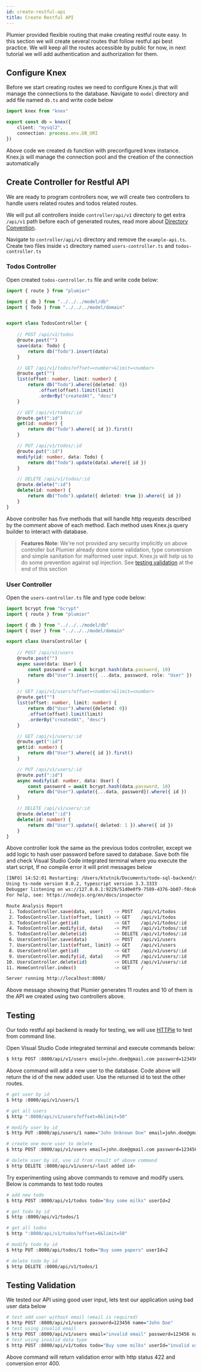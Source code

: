 ```yaml
---
id: create-restful-api
title: Create Restful API
---
```


Plumier provided flexible routing that make creating restful route easy. In this section we will create several routes that follow restful api best practice. We will keep all the routes accessible by public for now, in next tutorial we will add authentication and authorization for them.

## Configure Knex
Before we start creating routes we need to configure Knex.js that will manage the connections to the database. Navigate to `model` directory and add file named `db.ts` and write code below

```typescript
import knex from "knex"

export const db = knex({
    client: "mysql2",
    connection: process.env.DB_URI
})
```

Above code we created `db` function with preconfigured knex instance. Knex.js will manage the connection pool and the creation of the connection automatically

## Create Controller for Restful API
We are ready to program controllers now, we will create two controllers to handle users related routes and todos related routes.

We will put all controllers inside `controller/api/v1` directory to get extra `/api/v1` path before each of generated routes, read more about [Directory Convention](/docs/refs/route#directory-convention). 

Navigate to `controller/api/v1` directory and remove the `example-api.ts`. Create two files inside `v1` directory named `users-controller.ts` and `todos-controller.ts`

### Todos Controller
Open created `todos-controller.ts` file and write code below:

```typescript
import { route } from "plumier"

import { db } from "../../../model/db"
import { Todo } from "../../../model/domain"


export class TodosController {
    
    // POST /api/v1/todos
    @route.post("")
    save(data: Todo) {
        return db("Todo").insert(data)
    }

    // GET /api/v1/todos?offset=<number>&limit=<number>
    @route.get("")
    list(offset: number, limit: number) {
        return db("Todo").where({deleted: 0})
            .offset(offset).limit(limit)
            .orderBy("createdAt", "desc")
    }

    // GET /api/v1/todos/:id
    @route.get(":id")
    get(id: number) {
        return db("Todo").where({ id }).first()
    }

    // PUT /api/v1/todos/:id
    @route.put(":id")
    modify(id: number, data: Todo) {
        return db("Todo").update(data).where({ id })
    }

    // DELETE /api/v1/todos/:id
    @route.delete(":id")
    delete(id: number) {
        return db("Todo").update({ deleted: true }).where({ id })
    } 
}
```

Above controller has five methods that will handle http requests described by the comment above of each method. Each method uses Knex.js query builder to interact with database. 

> **Features Note**: We're not provided any security implicitly on above controller but Plumier already done some validation, type conversion and simple sanitation for malformed user input. Knex.js will help us to do some prevention against sql injection. See [testing validation](#testing-validation) at the end of this section

### User Controller 
Open the `users-controller.ts` file and type code below:

```typescript
import bcrypt from "bcrypt"
import { route } from "plumier"

import { db } from "../../../model/db"
import { User } from "../../../model/domain"

export class UsersController {
    
    // POST /api/v1/users
    @route.post("")
    async save(data: User) {
        const password = await bcrypt.hash(data.password, 10)
        return db("User").insert({ ...data, password, role: "User" })
    }

    // GET /api/v1/users?offset=<number>&limit=<number>
    @route.get("")
    list(offset: number, limit: number) {
        return db("User").where({deleted: 0})
        .offset(offset).limit(limit)
        .orderBy("createdAt", "desc")
    }

    // GET /api/v1/users/:id
    @route.get(":id")
    get(id: number) {
        return db("User").where({ id }).first()
    }

    // PUT /api/v1/users/:id
    @route.put(":id")
    async modify(id: number, data: User) {
        const password = await bcrypt.hash(data.password, 10)
        return db("User").update({...data, password}).where({ id })
    }

    // DELETE /api/v1/users/:id
    @route.delete(":id")
    delete(id: number) {
        return db("User").update({ deleted: 1 }).where({ id })
    }
}
```

Above controller look the same as the previous todos controller, except we add logic to hash user password before saved to database. Save both file and check Visual Studio Code integrated terminal where you execute the start script, If no compile error it will print messages below

```bash
[INFO] 14:52:01 Restarting: /Users/ktutnik/Documents/todo-sql-backend/src/controller/auth-controller.ts has been modified
Using ts-node version 8.0.2, typescript version 3.3.3333
Debugger listening on ws://127.0.0.1:9229/51d0e0f9-7589-4376-bb07-f0cde4a0bea4
For help, see: https://nodejs.org/en/docs/inspector

Route Analysis Report
 1. TodosController.save(data, user)    -> POST   /api/v1/todos
 2. TodosController.list(offset, limit) -> GET    /api/v1/todos
 3. TodosController.get(id)             -> GET    /api/v1/todos/:id
 4. TodosController.modify(id, data)    -> PUT    /api/v1/todos/:id
 5. TodosController.delete(id)          -> DELETE /api/v1/todos/:id
 6. UsersController.save(data)          -> POST   /api/v1/users
 7. UsersController.list(offset, limit) -> GET    /api/v1/users
 8. UsersController.get(id)             -> GET    /api/v1/users/:id
 9. UsersController.modify(id, data)    -> PUT    /api/v1/users/:id
10. UsersController.delete(id)          -> DELETE /api/v1/users/:id
11. HomeController.index()              -> GET    /

Server running http://localhost:8000/
```

Above message showing that Plumier generates 11 routes and 10 of them is the API we created using two controllers above.

## Testing
Our todo restful api backend is ready for testing, we will use [HTTPie](https://httpie.org/#installation) to test from command line.

Open Visual Studio Code integrated terminal and execute commands below:

```bash
$ http POST :8000/api/v1/users email=john.doe@gmail.com password=123456 name="John Doe"
```

Above command will add a new user to the database. Code above will return the id of the new added user. Use the returned id to test the other routes.

```bash
# get user by id
$ http :8000/api/v1/users/1

# get all users
$ http ":8000/api/v1/users?offset=0&limit=50"

# modify user by id
$ http PUT :8000/api/users/1 name="John Unknown Doe" email=john.doe@gmail.com password=123456 role="Admin"

# create one more user to delete 
$ http POST :8000/api/v1/users email=john.doe@gmail.com password=123456 name="John Doe"

# delete user by id, use id from result of above command
$ http DELETE :8000/api/v1/users/<last added id>
```

Try experimenting using above commands to remove and modify users. 
Below is commands to test todo routes

```bash
# add new todo
$ http POST :8000/api/v1/todos todo="Buy some milks" userId=2

# get todo by id
$ http :8000/api/v1/todos/1

# get all todos
$ http ":8000/api/v1/todos?offset=0&limit=50"

# modify todo by id
$ http PUT :8000/api/todos/1 todo="Buy some papers" userId=2

# delete todo by id
$ http DELETE :8000/api/v1/todos/1
```

## Testing Validation
We tested our API using good user input, lets test our application using bad user data below

```bash
# test add user without email (email is required)
$ http POST :8000/api/v1/users password=123456 name="John Doe"
# test using invalid email
$ http POST :8000/api/v1/users email="invalid email" password=123456 name="John Doe"
# test using invalid data type
$ http POST :8000/api/v1/todos todo="Buy some milks" userId="invalid user" 
```

Above command will return validation error with http status 422 and conversion error 400. 